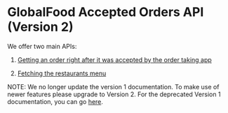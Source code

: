 GlobalFood Accepted Orders API (Version 2)
=====================================

We offer two main APIs:

1. [Getting an order right after it was accepted by the order taking app](./ORDER.md)

2. [Fetching the restaurants menu](./MENU.md)

NOTE: We no longer update the version 1 documentation. To make use of newer features please upgrade to Version 2. For the deprecated Version 1 documentation, you can go [here](./version_1/README.md). 